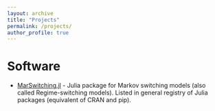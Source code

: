 ```yaml
---
layout: archive
title: "Projects"
permalink: /projects/
author_profile: true
---
```


Software
======

* [MarSwitching.jl](https://github.com/m-dadej/MarSwitching.jl) - Julia package for Markov switching models (also called Regime-switching models). Listed in general registry of Julia packages (equivalent of CRAN and pip).
